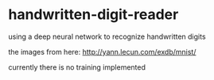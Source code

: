 # handwritten-digit-reader
using a deep neural network to recognize handwritten digits

the images from here: http://yann.lecun.com/exdb/mnist/

currently there is no training implemented
